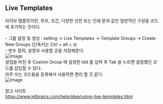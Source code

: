## Live Templates
라이브 템플릿이란, 루프, 조건, 다양한 선언 또는 인쇄 문과 같은 일반적인 구성을 코드에 추가하는 것이다.<br>
<br>
-&nbsp;그룹 설정 및 생성 : setting -> Live Templates -> Template Groups -> Create New Groups  (단축키는 Ctrl + alt + s)<br>
-&nbsp;변수 정의, 설명과 사용할 곳을 지정해준다. <br>
![image](https://user-images.githubusercontent.com/62210870/190429042-568f0254-d13c-492b-bb1f-6e120eae90c5.png)
<br>
설정을 마친 후 Custom Group 에 설정한 tdd 를 입력 후 Tab 을 누르면 설정했던 코드를 삽입할 수 있다. <br>
자주 쓰는 코드들을 등록해서 사용하면 편리 할 것 같다. <br>
![image](https://user-images.githubusercontent.com/62210870/190429588-0236a39d-8478-4918-938a-a1c60863c2dd.png)
<br>
<br>
참고 사이트<br>
https://www.jetbrains.com/help/idea/using-live-templates.html<br>
